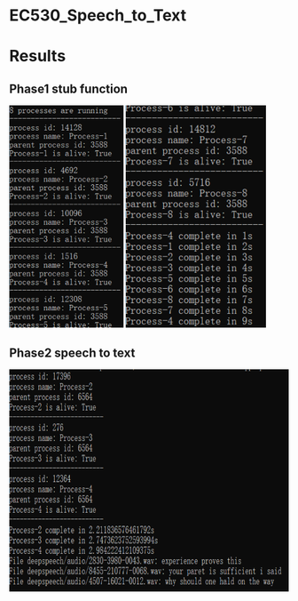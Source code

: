 # EC530_Speech_to_Text

# Results
## Phase1 stub function
<img src="picture/stub1.PNG" height=400> <img src="picture/stub2.PNG" height=400>

## Phase2 speech to text
<img src="picture/speech.PNG" height=400>
